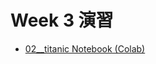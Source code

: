  # Week 3 演習
  - [02__titanic Notebook (Colab)](https://colab.research.google.com/drive/1FC7I3WRjqNuDze__W2Y___7nY4_Kor5O?usp=sharing)
